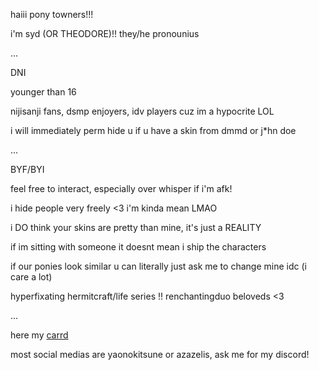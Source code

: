 haiii pony towners!!! 

i'm syd (OR THEODORE)!!
they/he pronounius

...

DNI

younger than 16

nijisanji fans, dsmp enjoyers, idv players cuz im a hypocrite LOL

i will immediately perm hide u if u have a skin from dmmd or j*hn doe

...

BYF/BYI

feel free to interact, especially over whisper if i'm afk!

i hide people very freely <3 i'm kinda mean LMAO

i DO think your skins are pretty than mine, it's just a REALITY

if im sitting with someone it doesnt mean i ship the characters

if our ponies look similar u can literally just ask me to change mine idc (i care a lot)

hyperfixating hermitcraft/life series !! renchantingduo beloveds <3

...

here my [carrd](https://azazelis.carrd.co)

most social medias are yaonokitsune or azazelis, ask me for my discord!

